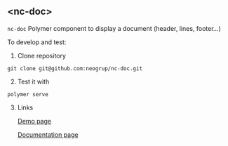 ## &lt;nc-doc&gt;

`nc-doc` Polymer component to display a document (header, lines, footer...)

To develop and test:

1. Clone repository
```
git clone git@github.com:neogrup/nc-doc.git
```
2. Test it with
```
polymer serve
```
3. Links

   [Demo page](http://localhost:8000/components/nc-doc/demo)
  
   [Documentation page](http://localhost:8000/components/nc-doc/)


